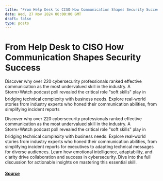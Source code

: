 ```yaml
---
title: "From Help Desk to CISO How Communication Shapes Security Success"
date: Wed, 27 Nov 2024 00:00:00 GMT
draft: false
type: posts
---
```

# From Help Desk to CISO How Communication Shapes Security Success





Discover why over 220 cybersecurity professionals ranked effective communication as the most undervalued skill in the industry. A Storm⚡️Watch podcast poll revealed the critical role "soft skills" play in bridging technical complexity with business needs. Explore real-world stories from industry experts who honed their communication abilities, from simplifying incident reports

Discover why over 220 cybersecurity professionals ranked effective communication as the most undervalued skill in the industry. A Storm⚡️Watch podcast poll revealed the critical role "soft skills" play in bridging technical complexity with business needs. Explore real-world stories from industry experts who honed their communication abilities, from simplifying incident reports for executives to adapting technical messages for diverse audiences. Learn how emotional intelligence, adaptability, and clarity drive collaboration and success in cybersecurity. Dive into the full discussion for actionable insights on mastering this essential skill.

#### [Source](https://www.greynoise.io/blog/from-help-desk-to-ciso-how-communication-shapes-security-success)

